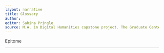 ```yaml
---
layout: narrative
title: Glossary
author:
editor: Sabina Pringle
source: M.A. in Digital Humanities capstone project. The Graduate Center - CUNY. May 2020
---
```


Epitome 

---
